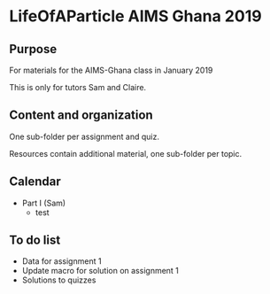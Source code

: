 # LifeOfAParticle AIMS Ghana 2019

## Purpose
For materials for the AIMS-Ghana class in January 2019

This is only for tutors Sam and Claire.


## Content and organization
One sub-folder per assignment and quiz.

Resources contain additional material, one sub-folder per topic.


## Calendar

 * Part I (Sam)
    * test



## To do list
 * Data for assignment 1
 * Update macro for solution on assignment 1
 * Solutions to quizzes

